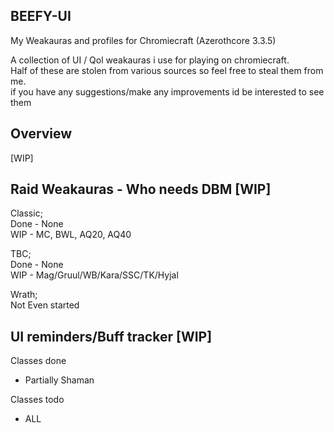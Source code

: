 ## BEEFY-UI
My Weakauras and profiles for Chromiecraft (Azerothcore 3.3.5)

A collection of UI / Qol weakauras i use for playing on chromiecraft. <br/>
Half of these are stolen from various sources so feel free to steal them from me. <br/>
if you have any suggestions/make any improvements id be interested to see them 

## Overview

[WIP]

## Raid Weakauras - Who needs DBM [WIP]

Classic; <br/>
Done - None <br/>
WIP - MC, BWL, AQ20, AQ40

TBC; <br/>
Done - None <br/>
WIP - Mag/Gruul/WB/Kara/SSC/TK/Hyjal

Wrath;  
Not Even started

## UI reminders/Buff tracker [WIP]

Classes done
- Partially Shaman

Classes todo
- ALL
